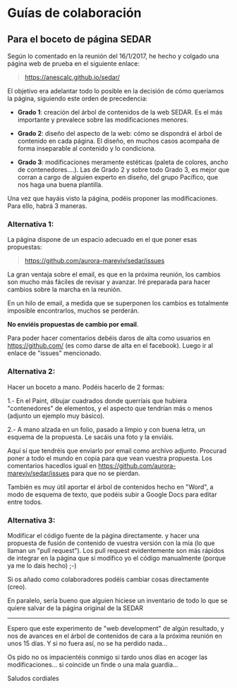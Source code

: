 # Gu&iacute;as de colaboraci&oacute;n 

## Para el boceto de p&aacute;gina SEDAR

Según lo comentado en la reunión del 16/1/2017, he hecho y colgado una página web de prueba en el siguiente enlace: 

> https://anescalc.github.io/sedar/

El objetivo era adelantar todo lo posible en la decisión de cómo queríamos la página, siguiendo este orden de precedencia:

- **Grado 1**: creación del árbol de contenidos de la web SEDAR. Es el más importante y prevalece sobre las modificaciones menores.

- **Grado 2**: diseño del aspecto de la web: cómo se dispondrá el árbol de contenido en cada página. El diseño, en muchos casos acompaña de forma inseparable al contenido y lo condiciona. 

- **Grado 3**: modificaciones meramente estéticas (paleta de colores, ancho de contenedores....). Las de Grado 2 y sobre todo Grado 3, es mejor que corran a cargo de alguien experto en diseño, del grupo Pacífico, que nos haga una buena plantilla. 

Una vez que hayáis visto la página, podéis proponer las modificaciones. 
Para ello, habrá 3 maneras.


### Alternativa 1:  

La página dispone de un espacio adecuado en el que poner esas propuestas:

> https://github.com/aurora-mareviv/sedar/issues

La gran ventaja sobre el email, es que en la próxima reunión, los cambios son mucho más fáciles de revisar y avanzar. Iré preparada para hacer cambios sobre la marcha en la reunión.

En un hilo de email, a medida que se superponen los cambios es totalmente imposible encontrarlos, muchos se perderán. 

**No enviéis propuestas de cambio por email**.

Para poder hacer comentarios debéis daros de alta como usuarios en https://github.com/ (es como darse de alta en el facebook). Luego ir al enlace de "issues" mencionado. 


### Alternativa 2: 

Hacer un boceto a mano. Podéis hacerlo de 2 formas:

1.- En el Paint, dibujar cuadrados donde querríais que hubiera "contenedores" de elementos, y el aspecto que tendrían más o menos (adjunto un ejemplo muy básico).

2.- A mano alzada en un folio, pasado a limpio y con buena letra, un esquema de la propuesta. Le sacáis una foto y la enviáis. 

Aquí sí que tendréis que enviarlo por email como archivo adjunto. 
Procurad poner a todo el mundo en copia para que vean vuestra propuesta.
Los comentarios hacedlos igual en https://github.com/aurora-mareviv/sedar/issues para que no se pierdan. 

<div class="alert">También es muy útil aportar el árbol de contenidos hecho en "Word", a modo de esquema de texto, que podéis subir a Google Docs para editar entre todos.
</div>

### Alternativa 3:

Modificar el código fuente de la página directamente. y hacer una propuesta de fusión de contenido de vuestra versión con la mía (lo que llaman un "pull request"). 
Los pull request evidentemente son más rápidos de integrar en la página que si modifico yo el código manualmente (porque ya me lo dais hecho)  ;-)

Si os añado como colaboradores podéis cambiar cosas directamente (creo). 

En paralelo, sería bueno que alguien hiciese un inventario de todo lo que se quiere salvar de la página original de la SEDAR

----------------
Espero que este experimento de  "web development" de algún resultado, y nos de avances en el árbol de contenidos de cara a la próxima reunión en unos 15 días.  Y si no fuera así, no se ha perdido nada...

Os pido no os impacientéis conmigo si tardo unos días en acoger las modificaciones... si coincide un finde o una mala guardia...

Saludos cordiales
